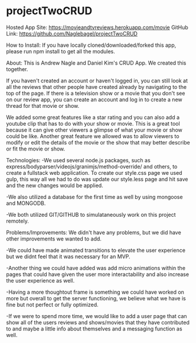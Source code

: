 # projectTwoCRUD

Hosted App Site: https://movieandtvreviews.herokuapp.com/movie
GitHub Link: https://github.com/Naglebagel/projectTwoCRUD

How to Install:
If you have locally cloned/downloaded/forked this app, please run npm install to get all the modules.

About:
This is Andrew Nagle and Daniel Kim's CRUD App.  We created this together.  

If you haven't created an account or haven't logged in, you can still look at all the reviews that other people have created already by navigating to the top of the page.  If there is a television show or a movie that you don't see on our review app, you can create an account and log in to create a new thread for that movie or show.

We added some great features like a star rating and you can also add a youtube clip that has to do with your show or movie.  This is a great tool because it can give other viewers a glimpse of what your movie or show could be like. Another great feature we allowed was to allow viewers to modify or edit the details of the movie or the show that may better describe or fit the movie or show.  

Technologies:
-We used several node.js packages, such as express/bodyparser/videojs/granimjs/method-override/ and others, to create a fullstack web application. To create our style.css page we used gulp, this way all we had to do was update our style.less page and hit save and the new changes would be applied. 

-We also utilized a database for the first time as well by using mongoose and MONGODB.

-We both utilized GIT/GITHUB to simulataneously work on this project remotely.

Problems/Improvements:
We didn't have any problems, but we did have other improvements we wanted to add.

-We could have made animated transitions to elevate the user experience but we didnt feel that it was necessary for an MVP.

-Another thing we could have added was add micro animations within the pages that could have given the user more interactability and also increase the user experience as well.

-Having a more thoughtout frame is something we could have worked on more but overall to get the server functioning, we believe what we have is fine but not perfect or fully optimized.

-If we were to spend more time, we would like to add a user page that can show all of the users reviews and shows/movies that they have contributed to and maybe a little info about themselves and a messaging function as well.